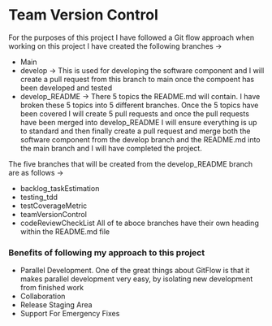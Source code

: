 # Team Version Control

For the purposes of this project I have followed a Git flow approach when working on this project
I have created the following branches ->
 - Main
 - develop -> This is used for developing the software component and I will create a pull request from this branch to main once the compoent has been developed and tested
 - develop_README -> There 5 topics the README.md will contain. I have broken these 5 topics into 5 different branches. Once the 5 topics have been covered I will create 5 pull requests and once the pull requests have been merged into develop_README I will ensure everything is up to standard and then finally create a pull request and merge both the software component from the develop branch and the README.md into the main branch and I will have completed the project.

The five branches that will be created from the develop_README branch are as follows ->
 - backlog_taskEstimation
 - testing_tdd
 - testCoverageMetric
 - teamVersionControl
 - codeReviewCheckList
All of te aboce branches have their own heading within the README.md file

### Benefits of following my approach to this project
 - Parallel Development. One of the great things about GitFlow is that it makes parallel development very easy, by isolating new development from finished work
 - Collaboration
 - Release Staging Area
 - Support For Emergency Fixes
